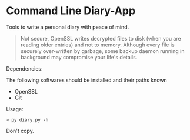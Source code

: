# Command Line Diary-App

Tools to write a personal diary with peace of mind.

> Not secure, OpenSSL writes decrypted files to disk (when you are reading older entries) and not to memory. Although every file is securely over-written by garbage, some backup daemon running in background may compromise your life's details.

Dependencies:

The following softwares should be installed and their paths known
- OpenSSL
- Git

Usage:

	> py diary.py -h

Don't copy.

